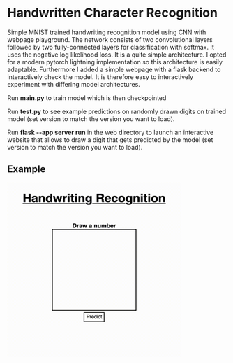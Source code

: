 # Handwritten Character Recognition
Simple MNIST trained handwriting recognition model using CNN with webpage playground. The network consists of two convolutional layers followed by two fully-connected layers for classification with softmax. It uses the negative log likelihood loss. It is a quite simple architecture. I opted for a modern pytorch lightning implementation so this architecture is easily adaptable. Furthermore I added a simple webpage with a flask backend to interactively check the model. It is therefore easy to interactively experiment with differing model architectures.

Run **main.py** to train model which is then checkpointed

Run **test.py** to see example predictions on randomly drawn digits on trained model (set version to match the version you want to load).

Run **flask --app server run** in the web directory to launch an interactive website that allows to draw a digit that gets predicted by the model (set version to match the version you want to load).

## Example

<img width="400" height="400" src="example recording.gif" alt="example recording" />
